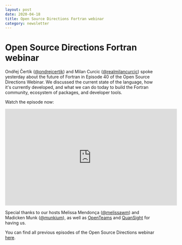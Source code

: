 ```yaml
---
layout: post
date: 2020-04-18
title: Open Source Directions Fortran webinar
category: newsletter
---
```


# Open Source Directions Fortran webinar

Ondřej Čertík ([@ondrejcertik](https://twitter.com/ondrejcertik)) and 
Milan Curcic ([@realmilancurcic](https://twitter.com/realmilancurcic)) spoke 
yesterday about the future of Fortran in Episode 40 of the Open Source 
Directions Webinar.
We discussed the current state of the language, how it's currently developed, 
and what we can do today to build the Fortran community, ecosystem of packages, 
and developer tools.

Watch the episode now:

<iframe width="560" height="315" src="https://www.youtube.com/embed/2NiS2tdDO_4" frameborder="0" allow="accelerometer; autoplay; encrypted-media; gyroscope; picture-in-picture" allowfullscreen></iframe>

Special thanks to our hosts Melissa Mendonça 
([@melissawm](https://twitter.com/melissawm)) and Madicken Munk 
([@munkium](https://twitter.com/munkium)), as well as 
[OpenTeams](https://openteams.com) and [QuanSight](https://www.quansight.com/)
for having us.

You can find all previous episodes of the Open Source Directions webinar 
[here](https://www.quansight.com/open-source-directions).
